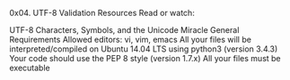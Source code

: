 0x04. UTF-8 Validation
Resources
Read or watch:

UTF-8
Characters, Symbols, and the Unicode Miracle
General Requirements
Allowed editors: vi, vim, emacs
All your files will be interpreted/compiled on Ubuntu 14.04 LTS using python3 (version 3.4.3)
Your code should use the PEP 8 style (version 1.7.x)
All your files must be executable
